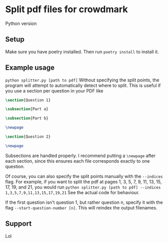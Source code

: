 # Split pdf files for crowdmark

Python version

## Setup
Make sure you have poetry installed.
Then run `poetry install` to install it.

## Example usage

`python splitter.py [path to pdf]`
Without specifying the split points, the program
will attempt to automatically detect where to split. This is useful
if you use a section per question in your PDF like

```tex
\section{Question 1}

\subsection{Part a}

\subsection{Part b}

\newpage

\section{Question 2}

\newpage
```

Subsections are handled properly. I recommend
putting a `\newpage` after each section, since
this ensures each file corresponds exactly
to one question.


Of course, you can also specify the split points manually with the
`--indices` flag. For example, if you want to split the pdf
at pages 1, 3, 5, 7, 9, 11, 13, 15, 17, 19, and 21, you would run
`python splitter.py [path to pdf] --indices 1,3,5,7,9,11,13,15,17,19,21`
See the actual code for behaviour.

If the first question isn't question 1, but rather question n,
specify it with the flag `--start-question-number [n]`. This will
reindex the output filenames.

## Support
Lol
